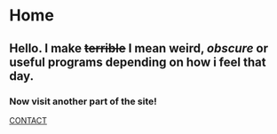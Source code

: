 # Home
## Hello. I make ~~terrible~~ I mean **weird, _obscure_ or useful programs** depending on how i feel that day. 
### Now visit another part of the site! 
[CONTACT](https://squibbywastaken.github.io/Squibby/contact.html)